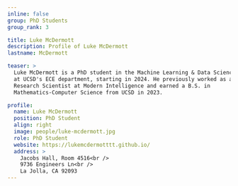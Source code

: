 ```yaml
---
inline: false
group: PhD Students
group_rank: 3

title: Luke McDermott
description: Profile of Luke McDermott
lastname: McDermott

teaser: >
  Luke McDermott is a PhD student in the Machine Learning & Data Science track
  at UCSD's ECE department, starting in 2024. He previously worked as an ML
  Research Scientist at Modern Intelligence and earned a B.S. in
  Mathematics-Computer Science from UCSD in 2023.

profile:
  name: Luke McDermott
  position: PhD Student
  align: right
  image: people/luke-mcdermott.jpg
  role: PhD Student
  website: https://lukemcdermotttt.github.io/
  address: >
    Jacobs Hall, Room 4516<br />
    9736 Engineers Ln<br />
    La Jolla, CA 92093
---
```

